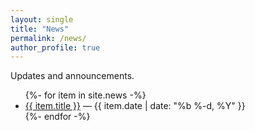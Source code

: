 ```yaml
---
layout: single
title: "News"
permalink: /news/
author_profile: true
---
```


Updates and announcements.

<ul>
{%- for item in site.news -%}
  <li><a href="{{ item.url | relative_url }}">{{ item.title }}</a> — {{ item.date | date: "%b %-d, %Y" }}</li>
{%- endfor -%}
</ul>
